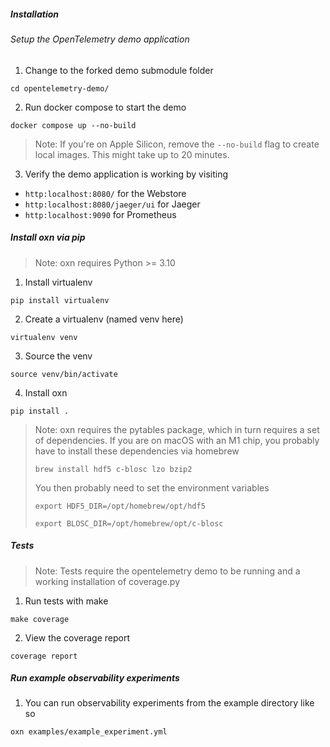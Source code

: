 ##### Installation
###### Setup the OpenTelemetry demo application
1.  Change to the forked demo submodule folder

```cd opentelemetry-demo/```

2. Run docker compose to start the demo

```docker compose up --no-build```

> Note: If you're on Apple Silicon, remove the ```--no-build``` flag to create local images. This might take up to 20 minutes.

3. Verify the demo application is working by visiting

* ```http:localhost:8080/``` for the Webstore
* ```http:localhost:8080/jaeger/ui``` for Jaeger
* ```http:localhost:9090``` for Prometheus

##### Install oxn via pip

> Note: oxn requires Python >= 3.10

1. Install virtualenv

```pip install virtualenv```

2. Create a virtualenv (named venv here)

```virtualenv venv```

3. Source the venv 

```source venv/bin/activate```

4. Install oxn

```pip install . ```

> Note: oxn requires the pytables package, which in turn requires a set of dependencies.
> If you are on macOS with an M1 chip, you probably have to install these dependencies via homebrew 
> 
> ```brew install hdf5 c-blosc lzo bzip2```
> 
> You then probably need to set the environment variables 
> 
> ```export HDF5_DIR=/opt/homebrew/opt/hdf5```
>
> ```export BLOSC_DIR=/opt/homebrew/opt/c-blosc```


##### Tests
> Note: Tests require the opentelemetry demo to be running and a working installation of coverage.py 

1.  Run tests with make

```make coverage```

2. View the coverage report 

```coverage report```


##### Run example observability experiments

1. You can run observability experiments from the example directory like so 

```oxn examples/example_experiment.yml```

